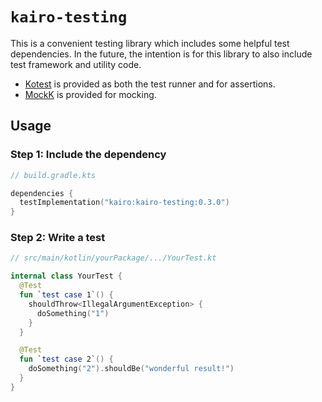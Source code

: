 # `kairo-testing`

This is a convenient testing library which includes some helpful test dependencies.
In the future, the intention is for this library to also include test framework and utility code.

- [Kotest](https://kotest.io/) is provided as both the test runner and for assertions.
- [MockK](https://mockk.io/) is provided for mocking.

## Usage

### Step 1: Include the dependency

```kotlin
// build.gradle.kts

dependencies {
  testImplementation("kairo:kairo-testing:0.3.0")
}
```

### Step 2: Write a test

```kotlin
// src/main/kotlin/yourPackage/.../YourTest.kt

internal class YourTest {
  @Test
  fun `test case 1`() {
    shouldThrow<IllegalArgumentException> {
      doSomething("1")
    }
  }

  @Test
  fun `test case 2`() {
    doSomething("2").shouldBe("wonderful result!")
  }
}
```
